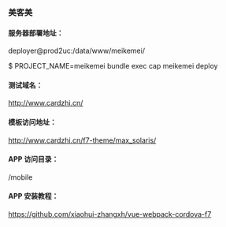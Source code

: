 ### 美客美

#### 服务器部署地址：

deployer@prod2uc:/data/www/meikemei/


$ PROJECT_NAME=meikemei bundle exec cap meikemei deploy

#### 测试域名：

http://www.cardzhi.cn/

#### 模板访问地址：

http://www.cardzhi.cn/f7-theme/max_solaris/

#### APP 访问目录：

/mobile

#### APP 安装教程：

https://github.com/xiaohui-zhangxh/vue-webpack-cordova-f7

